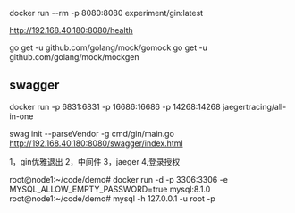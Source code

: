 

docker run --rm -p 8080:8080 experiment/gin:latest

http://192.168.40.180:8080/health


go get -u github.com/golang/mock/gomock
go get -u github.com/golang/mock/mockgen


## swagger

docker run -p 6831:6831 -p 16686:16686 -p 14268:14268 jaegertracing/all-in-one

swag init --parseVendor -g cmd/gin/main.go
http://192.168.40.180:8080/swagger/index.html



1，gin优雅退出
2，中间件
3，jaeger
4,登录授权


root@node1:~/code/demo# docker run -d -p 3306:3306 -e MYSQL_ALLOW_EMPTY_PASSWORD=true mysql:8.1.0
root@node1:~/code/demo# mysql -h 127.0.0.1 -u root -p